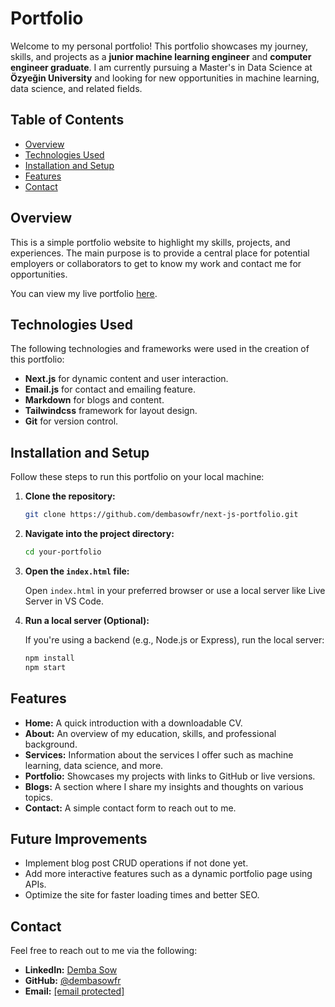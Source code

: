 # Portfolio 

Welcome to my personal portfolio! This portfolio showcases my journey, skills, and projects as a **junior machine learning engineer** and **computer engineer graduate**. I am currently pursuing a Master's in Data Science at **Özyeğin University** and looking for new opportunities in machine learning, data science, and related fields.

## Table of Contents
- [Overview](#overview)
- [Technologies Used](#technologies-used)
- [Installation and Setup](#installation-and-setup)
- [Features](#features)
- [Contact](#contact)

## Overview

This is a simple portfolio website to highlight my skills, projects, and experiences. The main purpose is to provide a central place for potential employers or collaborators to get to know my work and contact me for opportunities.

You can view my live portfolio [here](https://dembashow.works).

## Technologies Used

The following technologies and frameworks were used in the creation of this portfolio:


- **Next.js** for dynamic content and user interaction.
- **Email.js** for contact and emailing feature.
- **Markdown** for blogs and content.
- **Tailwindcss** framework for layout design.
- **Git** for version control.

## Installation and Setup

Follow these steps to run this portfolio on your local machine:

1. **Clone the repository:**

    ```bash
    git clone https://github.com/dembasowfr/next-js-portfolio.git
    ```

2. **Navigate into the project directory:**

    ```bash
    cd your-portfolio
    ```

3. **Open the `index.html` file:**

    Open `index.html` in your preferred browser or use a local server like Live Server in VS Code.

4. **Run a local server (Optional):**

    If you're using a backend (e.g., Node.js or Express), run the local server:

    ```bash
    npm install
    npm start
    ```

## Features

- **Home:** A quick introduction with a downloadable CV.
- **About:** An overview of my education, skills, and professional background.
- **Services:** Information about the services I offer such as machine learning, data science, and more.
- **Portfolio:** Showcases my projects with links to GitHub or live versions.
- **Blogs:** A section where I share my insights and thoughts on various topics.
- **Contact:** A simple contact form to reach out to me.

## Future Improvements

- Implement blog post CRUD operations if not done yet.
- Add more interactive features such as a dynamic portfolio page using APIs.
- Optimize the site for faster loading times and better SEO.

## Contact

Feel free to reach out to me via the following:


- **LinkedIn:** [Demba Sow](https://linkedin.com/in/dembasowmr)
- **GitHub:** [@dembasowfr](https://github.com/dembasowfr)
- **Email:** [ [email protected]](mailto:dastech1998@gmail.com)

